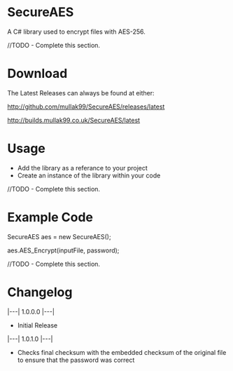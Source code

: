 # SecureAES
A C# library used to encrypt files with AES-256.


//TODO - Complete this section.

# Download
The Latest Releases can always be found at either:

http://github.com/mullak99/SecureAES/releases/latest

http://builds.mullak99.co.uk/SecureAES/latest

# Usage

- Add the library as a referance to your project
- Create an instance of the library within your code


//TODO - Complete this section.

# Example Code

SecureAES aes = new SecureAES();

aes.AES_Encrypt(inputFile, password);


//TODO - Complete this section.

# Changelog

|---| 1.0.0.0 |---|

- Initial Release

|---| 1.0.1.0 |---|

- Checks final checksum with the embedded checksum of the original file to ensure that the password was correct
